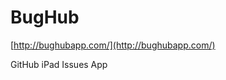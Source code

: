 <!--
id: 19220712854
link: http://tumblr.atmos.org/post/19220712854/bughub
slug: bughub
date: Mon Mar 12 2012 20:47:30 GMT-0700 (PDT)
publish: 2012-03-012
tags: 
title: BugHub
-->


BugHub
======

[http://bughubapp.com/](http://bughubapp.com/)

GitHub iPad Issues App

